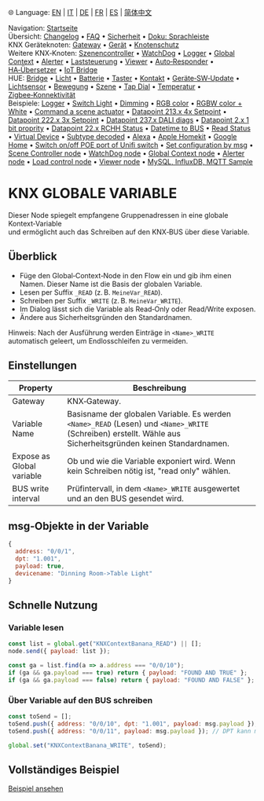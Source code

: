 🌐 Language: [EN](https://supergiovane.github.io/node-red-contrib-knx-ultimate/wiki/GlobalVariable) | [IT](https://supergiovane.github.io/node-red-contrib-knx-ultimate/wiki/it-GlobalVariable) | [DE](https://supergiovane.github.io/node-red-contrib-knx-ultimate/wiki/de-GlobalVariable) | [FR](https://supergiovane.github.io/node-red-contrib-knx-ultimate/wiki/fr-GlobalVariable) | [ES](https://supergiovane.github.io/node-red-contrib-knx-ultimate/wiki/es-GlobalVariable) | [简体中文](https://supergiovane.github.io/node-red-contrib-knx-ultimate/wiki/zh-CN-GlobalVariable)

<!-- NAV START -->
Navigation: [Startseite](https://supergiovane.github.io/node-red-contrib-knx-ultimate/wiki/de-Home)  
Übersicht: [Changelog](https://github.com/Supergiovane/node-red-contrib-knx-ultimate/blob/master/CHANGELOG.md) • [FAQ](https://supergiovane.github.io/node-red-contrib-knx-ultimate/wiki/de-FAQ-Troubleshoot) • [Sicherheit](https://supergiovane.github.io/node-red-contrib-knx-ultimate/wiki/de-SECURITY) • [Doku: Sprachleiste](https://supergiovane.github.io/node-red-contrib-knx-ultimate/wiki/de-Docs-Language-Bar)  
KNX Geräteknoten: [Gateway](https://supergiovane.github.io/node-red-contrib-knx-ultimate/wiki/de-Gateway-configuration) • [Gerät](https://supergiovane.github.io/node-red-contrib-knx-ultimate/wiki/de-Device) • [Knotenschutz](https://supergiovane.github.io/node-red-contrib-knx-ultimate/wiki/de-Protections)  
Weitere KNX‑Knoten: [Szenencontroller](https://supergiovane.github.io/node-red-contrib-knx-ultimate/wiki/de-SceneController-Configuration) • [WatchDog](https://supergiovane.github.io/node-red-contrib-knx-ultimate/wiki/de-WatchDog-Configuration) • [Logger](https://supergiovane.github.io/node-red-contrib-knx-ultimate/wiki/de-Logger-Configuration) • [Global Context](https://supergiovane.github.io/node-red-contrib-knx-ultimate/wiki/de-GlobalVariable) • [Alerter](https://supergiovane.github.io/node-red-contrib-knx-ultimate/wiki/de-Alerter-Configuration) • [Laststeuerung](https://supergiovane.github.io/node-red-contrib-knx-ultimate/wiki/de-LoadControl-Configuration) • [Viewer](https://supergiovane.github.io/node-red-contrib-knx-ultimate/wiki/de-knxUltimateViewer) • [Auto‑Responder](https://supergiovane.github.io/node-red-contrib-knx-ultimate/wiki/de-KNXAutoResponder) • [HA‑Übersetzer](https://supergiovane.github.io/node-red-contrib-knx-ultimate/wiki/de-HATranslator) • [IoT Bridge](https://supergiovane.github.io/node-red-contrib-knx-ultimate/wiki/de-IoT-Bridge-Configuration)  
HUE: [Bridge](https://supergiovane.github.io/node-red-contrib-knx-ultimate/wiki/de-HUE%20Bridge%20configuration) • [Licht](https://supergiovane.github.io/node-red-contrib-knx-ultimate/wiki/de-HUE%20Light) • [Batterie](https://supergiovane.github.io/node-red-contrib-knx-ultimate/wiki/de-HUE%20Battery) • [Taster](https://supergiovane.github.io/node-red-contrib-knx-ultimate/wiki/de-HUE%20Button) • [Kontakt](https://supergiovane.github.io/node-red-contrib-knx-ultimate/wiki/de-HUE%20Contact%20sensor) • [Geräte‑SW‑Update](https://supergiovane.github.io/node-red-contrib-knx-ultimate/wiki/de-HUE%20Device%20software%20update) • [Lichtsensor](https://supergiovane.github.io/node-red-contrib-knx-ultimate/wiki/de-HUE%20Light%20sensor) • [Bewegung](https://supergiovane.github.io/node-red-contrib-knx-ultimate/wiki/de-HUE%20Motion) • [Szene](https://supergiovane.github.io/node-red-contrib-knx-ultimate/wiki/de-HUE%20Scene) • [Tap Dial](https://supergiovane.github.io/node-red-contrib-knx-ultimate/wiki/de-HUE%20Tapdial) • [Temperatur](https://supergiovane.github.io/node-red-contrib-knx-ultimate/wiki/de-HUE%20Temperature%20sensor) • [Zigbee‑Konnektivität](https://supergiovane.github.io/node-red-contrib-knx-ultimate/wiki/de-HUE%20Zigbee%20connectivity)  
Beispiele: [Logger](https://supergiovane.github.io/node-red-contrib-knx-ultimate/wiki/de-Logger-Sample) • [Switch Light](https://supergiovane.github.io/node-red-contrib-knx-ultimate/wiki/-Sample---Switch-light) • [Dimming](https://supergiovane.github.io/node-red-contrib-knx-ultimate/wiki/-Sample---Dimming) • [RGB color](https://supergiovane.github.io/node-red-contrib-knx-ultimate/wiki/-Sample---RGB-Color) • [RGBW color + White](https://supergiovane.github.io/node-red-contrib-knx-ultimate/wiki/-Sample---RGBW-Color-plus-White) • [Command a scene actuator](https://supergiovane.github.io/node-red-contrib-knx-ultimate/wiki/-Sample---Control-a-scene-actuator) • [Datapoint 213.x 4x Setpoint](https://supergiovane.github.io/node-red-contrib-knx-ultimate/wiki/-Sample---DPT213) • [Datapoint 222.x 3x Setpoint](https://supergiovane.github.io/node-red-contrib-knx-ultimate/wiki/-Sample---DPT222) • [Datapoint 237.x DALI diags](https://supergiovane.github.io/node-red-contrib-knx-ultimate/wiki/-Sample---DPT237) • [Datapoint 2.x 1 bit proprity](https://supergiovane.github.io/node-red-contrib-knx-ultimate/wiki/-Sample---DPT2) • [Datapoint 22.x RCHH Status](https://supergiovane.github.io/node-red-contrib-knx-ultimate/wiki/-Sample---DPT22) • [Datetime to BUS](https://supergiovane.github.io/node-red-contrib-knx-ultimate/wiki/-Sample---DateTime-to-BUS) • [Read Status](https://supergiovane.github.io/node-red-contrib-knx-ultimate/wiki/-Sample---Read-value-from-Device) • [Virtual Device](https://supergiovane.github.io/node-red-contrib-knx-ultimate/wiki/-Sample---Virtual-Device) • [Subtype decoded](https://supergiovane.github.io/node-red-contrib-knx-ultimate/wiki/-Sample---Subtype) • [Alexa](https://supergiovane.github.io/node-red-contrib-knx-ultimate/wiki/-Sample---Alexa) • [Apple Homekit](https://supergiovane.github.io/node-red-contrib-knx-ultimate/wiki/-Sample---Apple-Homekit) • [Google Home](https://supergiovane.github.io/node-red-contrib-knx-ultimate/wiki/-Sample---Google-Assistant) • [Switch on/off POE port of Unifi switch](https://supergiovane.github.io/node-red-contrib-knx-ultimate/wiki/-Sample---UnifiPOE) • [Set configuration by msg](https://supergiovane.github.io/node-red-contrib-knx-ultimate/wiki/-Sample-setConfig) • [Scene Controller node](https://supergiovane.github.io/node-red-contrib-knx-ultimate/wiki/Sample-Scene-Node) • [WatchDog node](https://supergiovane.github.io/node-red-contrib-knx-ultimate/wiki/-Sample---WatchDog) • [Global Context node](https://supergiovane.github.io/node-red-contrib-knx-ultimate/wiki/SampleGlobalContextNode) • [Alerter node](https://supergiovane.github.io/node-red-contrib-knx-ultimate/wiki/SampleAlerter) • [Load control node](https://supergiovane.github.io/node-red-contrib-knx-ultimate/wiki/SampleLoadControl) • [Viewer node](https://supergiovane.github.io/node-red-contrib-knx-ultimate/wiki/knxUltimateViewer) • [MySQL, InfluxDB, MQTT Sample](https://supergiovane.github.io/node-red-contrib-knx-ultimate/wiki/Sample-KNX2MQTT-KNX2MySQL-KNX2InfluxDB)
<!-- NAV END -->

# KNX GLOBALE VARIABLE

Dieser Node spiegelt empfangene Gruppenadressen in eine globale Kontext‑Variable\
und ermöglicht auch das Schreiben auf den KNX‑BUS über diese Variable.

## Überblick

- Füge den Global‑Context‑Node in den Flow ein und gib ihm einen Namen. Dieser Name ist die Basis der globalen Variable.
- Lesen per Suffix `_READ` (z. B. `MeineVar_READ`).
- Schreiben per Suffix `_WRITE` (z. B. `MeineVar_WRITE`).
- Im Dialog lässt sich die Variable als Read‑Only oder Read/Write exposen.
- Ändere aus Sicherheitsgründen den Standardnamen.

Hinweis: Nach der Ausführung werden Einträge in `<Name>_WRITE` automatisch geleert, um Endlosschleifen zu vermeiden.

## Einstellungen

| Property | Beschreibung |
|--|--|
| Gateway | KNX‑Gateway. |
| Variable Name | Basisname der globalen Variable. Es werden `<Name>_READ` (Lesen) und `<Name>_WRITE` (Schreiben) erstellt. Wähle aus Sicherheitsgründen keinen Standardnamen. |
| Expose as Global variable | Ob und wie die Variable exponiert wird. Wenn kein Schreiben nötig ist, "read only" wählen. |
| BUS write interval | Prüfintervall, in dem `<Name>_WRITE` ausgewertet und an den BUS gesendet wird. |

## msg‑Objekte in der Variable

```javascript
{
  address: "0/0/1",
  dpt: "1.001",
  payload: true,
  devicename: "Dinning Room->Table Light"
}
```

## Schnelle Nutzung

### Variable lesen

```javascript
const list = global.get("KNXContextBanana_READ") || [];
node.send({ payload: list });

const ga = list.find(a => a.address === "0/0/10");
if (ga && ga.payload === true) return { payload: "FOUND AND TRUE" };
if (ga && ga.payload === false) return { payload: "FOUND AND FALSE" };
```

### Über Variable auf den BUS schreiben

```javascript
const toSend = [];
toSend.push({ address: "0/0/10", dpt: "1.001", payload: msg.payload });
toSend.push({ address: "0/0/11", payload: msg.payload }); // DPT kann mit ETS‑Import entfallen

global.set("KNXContextBanana_WRITE", toSend);
```

## Vollständiges Beispiel

<a href="https://supergiovane.github.io/node-red-contrib-knx-ultimate/wiki/SampleGlobalContextNode" target="_blank"><i class="fa fa-info-circle"></i> Beispiel ansehen</a>
